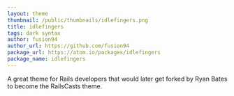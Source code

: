 ```yaml
---
layout: theme
thumbnail: /public/thumbnails/idlefingers.png
title: idlefingers
tags: dark syntax
author: fusion94
author_url: https://github.com/fusion94
package_url: https://atom.io/packages/idlefingers
package_name: idlefingers
---
```


A great theme for Rails developers that would later get forked by Ryan Bates to become the RailsCasts theme.
